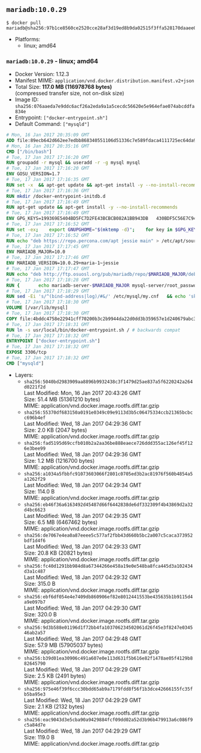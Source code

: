 ## `mariadb:10.0.29`

```console
$ docker pull mariadb@sha256:97b1ce8560ce2520cce28af3d19ed8b9da02515f3ffa528170daaee0a948291e
```

-	Platforms:
	-	linux; amd64

### `mariadb:10.0.29` - linux; amd64

-	Docker Version: 1.12.3
-	Manifest MIME: `application/vnd.docker.distribution.manifest.v2+json`
-	Total Size: **117.0 MB (116978768 bytes)**  
	(compressed transfer size, not on-disk size)
-	Image ID: `sha256:076aaeda7e9ddc6acf26a2eda9a1a5cecdc56620e5e964efae074abcddfa834e`
-	Entrypoint: `["docker-entrypoint.sh"]`
-	Default Command: `["mysqld"]`

```dockerfile
# Mon, 16 Jan 2017 20:35:09 GMT
ADD file:89ecb642d662ee7edbb868340551106d51336c7e589fdaca4111725ec64da957 in / 
# Mon, 16 Jan 2017 20:35:16 GMT
CMD ["/bin/bash"]
# Tue, 17 Jan 2017 17:16:20 GMT
RUN groupadd -r mysql && useradd -r -g mysql mysql
# Tue, 17 Jan 2017 17:16:20 GMT
ENV GOSU_VERSION=1.7
# Tue, 17 Jan 2017 17:16:35 GMT
RUN set -x 	&& apt-get update && apt-get install -y --no-install-recommends ca-certificates wget && rm -rf /var/lib/apt/lists/* 	&& wget -O /usr/local/bin/gosu "https://github.com/tianon/gosu/releases/download/$GOSU_VERSION/gosu-$(dpkg --print-architecture)" 	&& wget -O /usr/local/bin/gosu.asc "https://github.com/tianon/gosu/releases/download/$GOSU_VERSION/gosu-$(dpkg --print-architecture).asc" 	&& export GNUPGHOME="$(mktemp -d)" 	&& gpg --keyserver ha.pool.sks-keyservers.net --recv-keys B42F6819007F00F88E364FD4036A9C25BF357DD4 	&& gpg --batch --verify /usr/local/bin/gosu.asc /usr/local/bin/gosu 	&& rm -r "$GNUPGHOME" /usr/local/bin/gosu.asc 	&& chmod +x /usr/local/bin/gosu 	&& gosu nobody true 	&& apt-get purge -y --auto-remove ca-certificates wget
# Tue, 17 Jan 2017 17:16:36 GMT
RUN mkdir /docker-entrypoint-initdb.d
# Tue, 17 Jan 2017 17:16:49 GMT
RUN apt-get update && apt-get install -y --no-install-recommends 		apt-transport-https ca-certificates 		pwgen 	&& rm -rf /var/lib/apt/lists/*
# Tue, 17 Jan 2017 17:16:49 GMT
ENV GPG_KEYS=199369E5404BD5FC7D2FE43BCBCB082A1BB943DB 	430BDF5C56E7C94E848EE60C1C4CBDCDCD2EFD2A 	4D1BB29D63D98E422B2113B19334A25F8507EFA5
# Tue, 17 Jan 2017 17:16:52 GMT
RUN set -ex; 	export GNUPGHOME="$(mktemp -d)"; 	for key in $GPG_KEYS; do 		gpg --keyserver ha.pool.sks-keyservers.net --recv-keys "$key"; 	done; 	gpg --export $GPG_KEYS > /etc/apt/trusted.gpg.d/mariadb.gpg; 	rm -r "$GNUPGHOME"; 	apt-key list
# Tue, 17 Jan 2017 17:16:52 GMT
RUN echo "deb https://repo.percona.com/apt jessie main" > /etc/apt/sources.list.d/percona.list 	&& { 		echo 'Package: *'; 		echo 'Pin: release o=Percona Development Team'; 		echo 'Pin-Priority: 998'; 	} > /etc/apt/preferences.d/percona
# Tue, 17 Jan 2017 17:17:45 GMT
ENV MARIADB_MAJOR=10.0
# Tue, 17 Jan 2017 17:17:46 GMT
ENV MARIADB_VERSION=10.0.29+maria-1~jessie
# Tue, 17 Jan 2017 17:17:47 GMT
RUN echo "deb http://ftp.osuosl.org/pub/mariadb/repo/$MARIADB_MAJOR/debian jessie main" > /etc/apt/sources.list.d/mariadb.list 	&& { 		echo 'Package: *'; 		echo 'Pin: release o=MariaDB'; 		echo 'Pin-Priority: 999'; 	} > /etc/apt/preferences.d/mariadb
# Tue, 17 Jan 2017 17:18:28 GMT
RUN { 		echo mariadb-server-$MARIADB_MAJOR mysql-server/root_password password 'unused'; 		echo mariadb-server-$MARIADB_MAJOR mysql-server/root_password_again password 'unused'; 	} | debconf-set-selections 	&& apt-get update 	&& apt-get install -y 		mariadb-server=$MARIADB_VERSION 		percona-xtrabackup 		socat 	&& rm -rf /var/lib/apt/lists/* 	&& sed -ri 's/^user\s/#&/' /etc/mysql/my.cnf /etc/mysql/conf.d/* 	&& rm -rf /var/lib/mysql && mkdir -p /var/lib/mysql /var/run/mysqld 	&& chown -R mysql:mysql /var/lib/mysql /var/run/mysqld 	&& chmod 777 /var/run/mysqld
# Tue, 17 Jan 2017 17:18:29 GMT
RUN sed -Ei 's/^(bind-address|log)/#&/' /etc/mysql/my.cnf 	&& echo 'skip-host-cache\nskip-name-resolve' | awk '{ print } $1 == "[mysqld]" && c == 0 { c = 1; system("cat") }' /etc/mysql/my.cnf > /tmp/my.cnf 	&& mv /tmp/my.cnf /etc/mysql/my.cnf
# Tue, 17 Jan 2017 17:18:30 GMT
VOLUME [/var/lib/mysql]
# Tue, 17 Jan 2017 17:18:30 GMT
COPY file:4bddc4758e22941cff70200b3c2b9944da22d0dd3b359657e1d240679abc379b in /usr/local/bin/ 
# Tue, 17 Jan 2017 17:18:31 GMT
RUN ln -s usr/local/bin/docker-entrypoint.sh / # backwards compat
# Tue, 17 Jan 2017 17:18:32 GMT
ENTRYPOINT ["docker-entrypoint.sh"]
# Tue, 17 Jan 2017 17:18:32 GMT
EXPOSE 3306/tcp
# Tue, 17 Jan 2017 17:18:32 GMT
CMD ["mysqld"]
```

-	Layers:
	-	`sha256:5040bd2983909aa8896b9932438c3f1479d25ae837a5f6220242a264d0221f2d`  
		Last Modified: Mon, 16 Jan 2017 20:43:26 GMT  
		Size: 51.4 MB (51361210 bytes)  
		MIME: application/vnd.docker.image.rootfs.diff.tar.gzip
	-	`sha256:55370df683150a0191e0349c09e9113d3b5c06475334ccb21365bcbcc696b4ef`  
		Last Modified: Wed, 18 Jan 2017 04:29:36 GMT  
		Size: 2.0 KB (2047 bytes)  
		MIME: application/vnd.docker.image.rootfs.diff.tar.gzip
	-	`sha256:fad5195d69ccfb010b2a2aa36be888eaece726ddd355ac126ef45f126e3bee99`  
		Last Modified: Wed, 18 Jan 2017 04:29:36 GMT  
		Size: 1.2 MB (1216700 bytes)  
		MIME: application/vnd.docker.image.rootfs.diff.tar.gzip
	-	`sha256:a1034a5fbbfc91073603066f2801c0705ed3b2ac81976f560b4854a5a1262f29`  
		Last Modified: Wed, 18 Jan 2017 04:29:34 GMT  
		Size: 114.0 B  
		MIME: application/vnd.docker.image.rootfs.diff.tar.gzip
	-	`sha256:eb46f36a6163492d45487d66f6442838de6df332309f4b43869d2a32d4bc6623`  
		Last Modified: Wed, 18 Jan 2017 04:29:35 GMT  
		Size: 6.5 MB (6467462 bytes)  
		MIME: application/vnd.docker.image.rootfs.diff.tar.gzip
	-	`sha256:de7067e4ea0a87eeee5c577af2fbb43d660b5bc2a007c5caca373952bdf1d4f6`  
		Last Modified: Wed, 18 Jan 2017 04:29:33 GMT  
		Size: 20.8 KB (20821 bytes)  
		MIME: application/vnd.docker.image.rootfs.diff.tar.gzip
	-	`sha256:fc40d1291bb984d8a67344266e458a19e0e548ba8fca445d3a102434d3a1c487`  
		Last Modified: Wed, 18 Jan 2017 04:29:32 GMT  
		Size: 315.0 B  
		MIME: application/vnd.docker.image.rootfs.diff.tar.gzip
	-	`sha256:ebf6df054e4e7409db860906ef82e8012441553be435635b1b9115d4a9e097b7`  
		Last Modified: Wed, 18 Jan 2017 04:29:30 GMT  
		Size: 320.0 B  
		MIME: application/vnd.docker.image.rootfs.diff.tar.gzip
	-	`sha256:9d3b588e01196d1f72bb4fa103706234502061d26f45e3f8247e034546ab2a57`  
		Last Modified: Wed, 18 Jan 2017 04:29:48 GMT  
		Size: 57.9 MB (57905037 bytes)  
		MIME: application/vnd.docker.image.rootfs.diff.tar.gzip
	-	`sha256:b39d01ea30906c491a607e0e113d631f5b616e82f1478ae05f4129b882645790`  
		Last Modified: Wed, 18 Jan 2017 04:29:29 GMT  
		Size: 2.5 KB (2491 bytes)  
		MIME: application/vnd.docker.image.rootfs.diff.tar.gzip
	-	`sha256:975e46f39f6ccc30bdd65ab9a7179fdd8f56f1b3dce42666155fc35fb5ba95e3`  
		Last Modified: Wed, 18 Jan 2017 04:29:29 GMT  
		Size: 2.1 KB (2132 bytes)  
		MIME: application/vnd.docker.image.rootfs.diff.tar.gzip
	-	`sha256:eac9043d3e5cba90a9429884fcf09dd02a52d3b96b479913a6c086f9c5a84d7e`  
		Last Modified: Wed, 18 Jan 2017 04:29:29 GMT  
		Size: 119.0 B  
		MIME: application/vnd.docker.image.rootfs.diff.tar.gzip
